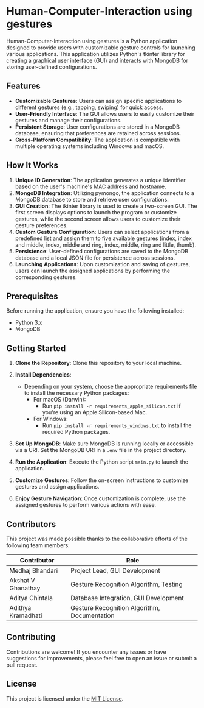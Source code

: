 # Human-Computer-Interaction using gestures

Human-Computer-Interaction using gestures is a Python application designed to provide users with customizable gesture controls for launching various applications. This application utilizes Python's tkinter library for creating a graphical user interface (GUI) and interacts with MongoDB for storing user-defined configurations.

## Features

- **Customizable Gestures**: Users can assign specific applications to different gestures (e.g., tapping, swiping) for quick access.
- **User-Friendly Interface**: The GUI allows users to easily customize their gestures and manage their configurations.
- **Persistent Storage**: User configurations are stored in a MongoDB database, ensuring that preferences are retained across sessions.
- **Cross-Platform Compatibility**: The application is compatible with multiple operating systems including Windows and macOS.

## How It Works

1. **Unique ID Generation**: The application generates a unique identifier based on the user's machine's MAC address and hostname.
2. **MongoDB Integration**: Utilizing pymongo, the application connects to a MongoDB database to store and retrieve user configurations.
3. **GUI Creation**: The tkinter library is used to create a two-screen GUI. The first screen displays options to launch the program or customize gestures, while the second screen allows users to customize their gesture preferences.
4. **Custom Gesture Configuration**: Users can select applications from a predefined list and assign them to five available gestures (index, index and middle, index, middle and ring, index, middle, ring and little, thumb).
5. **Persistence**: User-defined configurations are saved to the MongoDB database and a local JSON file for persistence across sessions.
6. **Launching Applications**: Upon customization and saving of gestures, users can launch the assigned applications by performing the corresponding gestures.

## Prerequisites

Before running the application, ensure you have the following installed:

- Python 3.x
- MongoDB

## Getting Started

1. **Clone the Repository**: Clone this repository to your local machine.
2. **Install Dependencies**: 
   - Depending on your system, choose the appropriate requirements file to install the necessary Python packages:
     - For macOS (Darwin):
       - Run `pip install -r requirements_apple_silicon.txt` if you're using an Apple Silicon-based Mac.
     - For Windows:
       - Run `pip install -r requirements_windows.txt` to install the required Python packages.

3. **Set Up MongoDB**: Make sure MongoDB is running locally or accessible via a URI. Set the MongoDB URI in a `.env` file in the project directory.
4. **Run the Application**: Execute the Python script `main.py` to launch the application.
5. **Customize Gestures**: Follow the on-screen instructions to customize gestures and assign applications.
6. **Enjoy Gesture Navigation**: Once customization is complete, use the assigned gestures to perform various actions with ease.

## Contributors

This project was made possible thanks to the collaborative efforts of the following team members:

| Contributor                  | Role                           |
|-----------------------|--------------------------------|
| Medhaj Bhandari       | Project Lead, GUI Development  |
| Akshat V Ghanathay    | Gesture Recognition Algorithm, Testing |
| Aditya Chintala       | Database Integration, GUI Development |
| Adithya Kramadhati    | Gesture Recognition Algorithm, Documentation |


## Contributing

Contributions are welcome! If you encounter any issues or have suggestions for improvements, please feel free to open an issue or submit a pull request.

## License

This project is licensed under the [MIT License](LICENSE).
